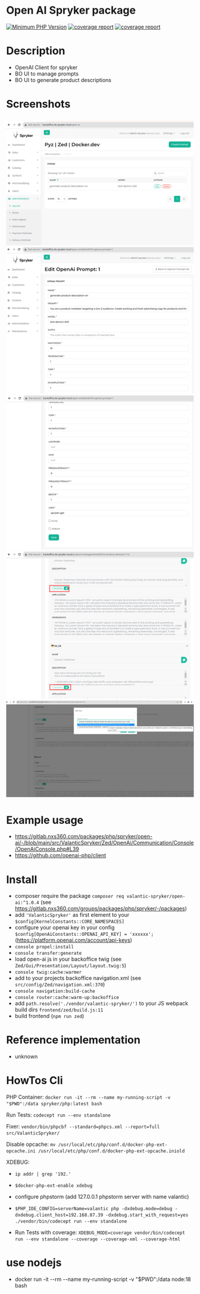 # Open AI Spryker package

[![Minimum PHP Version](https://img.shields.io/badge/php-%3E%3D%208.1-8892BF.svg)](https://php.net/)
[![coverage report](https://gitlab.nxs360.com/packages/php/spryker/open-ai/badges/main/pipeline.svg)](https://gitlab.nxs360.com/packages/php/spryker/open-ai/-/pipelines?page=1&scope=all&ref=main)
[![coverage report](https://gitlab.nxs360.com/packages/php/spryker/open-ai/badges/main/coverage.svg)](https://packages.gitlab-pages.nxs360.com/php/spryker/open-ai)

# Description
 - OpenAI Client for spryker
 - BO UI to manage prompts 
 - BO UI to generate product descriptions

# Screenshots
![2023-05-12_12-44.png](2023-05-12_12-44.png)
![2023-05-12_12-45.png](2023-05-12_12-45.png)
![2023-05-12_12-45_1.png](2023-05-12_12-45_1.png)
![2023-05-12_12-47.png](2023-05-12_12-47.png)
![2023-05-12_12-48.png](2023-05-12_12-48.png)
 - 
# Example usage
 - https://gitlab.nxs360.com/packages/php/spryker/open-ai/-/blob/main/src/ValanticSpryker/Zed/OpenAi/Communication/Console/OpenAiConsole.php#L39
 - https://github.com/openai-php/client

# Install
- composer require the package `composer req valantic-spryker/open-ai:^1.0.4` (see https://gitlab.nxs360.com/groups/packages/php/spryker/-/packages)
- add `'ValanticSpryker'` as first element to your `$config[KernelConstants::CORE_NAMESPACES]` 
- configure your openai key in your config `$config[OpenAiConstants::OPENAI_API_KEY] = 'xxxxxx';` (https://platform.openai.com/account/api-keys)
- `console propel:install`
- `console transfer:generate`
- load open-ai js in your backoffice twig (see `Zed/Gui/Presentation/Layout/layout.twig:5`)
- `console twig:cache:warmer` 
- add to your projects backoffice navigation.xml (see `src/config/Zed/navigation.xml:370`)
- `console navigation:build-cache`
- `console router:cache:warm-up:backoffice`
- add `path.resolve('./vendor/valantic-spryker/')` to your JS webpack build dirs `frontend/zed/build.js:11`
- build frontend (`npm run zed`)

# Reference implementation
- unknown

# HowTos Cli

PHP Container: `docker run -it --rm --name my-running-script -v "$PWD":/data spryker/php:latest bash`

Run Tests: `codecept run --env standalone`

Fixer: `vendor/bin/phpcbf --standard=phpcs.xml --report=full src/ValanticSpryker/`

Disable opcache: `mv /usr/local/etc/php/conf.d/docker-php-ext-opcache.ini /usr/local/etc/php/conf.d/docker-php-ext-opcache.iniold`

XDEBUG:
- `ip addr | grep '192.'`
- `$docker-php-ext-enable xdebug`
- configure phpstorm (add 127.0.0.1 phpstorm server with name valantic)
- `$PHP_IDE_CONFIG=serverName=valantic php -dxdebug.mode=debug -dxdebug.client_host=192.168.87.39 -dxdebug.start_with_request=yes ./vendor/bin/codecept run --env standalone`

- Run Tests with coverage: `XDEBUG_MODE=coverage vendor/bin/codecept run --env standalone --coverage --coverage-xml --coverage-html`

# use nodejs
 - docker run -it --rm --name my-running-script -v "$PWD":/data node:18 bash
